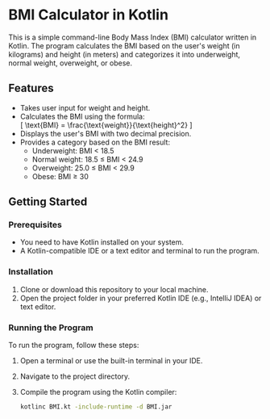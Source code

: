 # BMI Calculator in Kotlin

This is a simple command-line Body Mass Index (BMI) calculator written in Kotlin. The program calculates the BMI based on the user's weight (in kilograms) and height (in meters) and categorizes it into underweight, normal weight, overweight, or obese.

## Features

- Takes user input for weight and height.
- Calculates the BMI using the formula:  
  \[
  \text{BMI} = \frac{\text{weight}}{\text{height}^2}
  \]
- Displays the user's BMI with two decimal precision.
- Provides a category based on the BMI result:
  - Underweight: BMI < 18.5
  - Normal weight: 18.5 ≤ BMI < 24.9
  - Overweight: 25.0 ≤ BMI < 29.9
  - Obese: BMI ≥ 30

## Getting Started

### Prerequisites

- You need to have Kotlin installed on your system.
- A Kotlin-compatible IDE or a text editor and terminal to run the program.

### Installation

1. Clone or download this repository to your local machine.
2. Open the project folder in your preferred Kotlin IDE (e.g., IntelliJ IDEA) or text editor.

### Running the Program

To run the program, follow these steps:

1. Open a terminal or use the built-in terminal in your IDE.
2. Navigate to the project directory.
3. Compile the program using the Kotlin compiler:

   ```bash
   kotlinc BMI.kt -include-runtime -d BMI.jar
